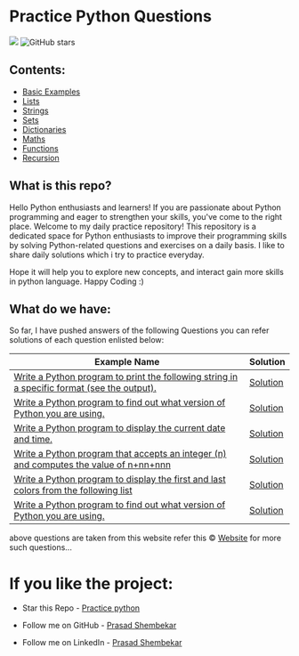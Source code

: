 # Practice Python Questions 
![](https://img.shields.io/badge/Python-14354C?style=for-the-badge&logo=python&logoColor=white)
![GitHub stars](https://img.shields.io/github/stars/prasad-shembekar/practice-python?style=social) 

## Contents:
- [Basic Examples](#Basic-Examples) 
- [Lists ](#Lists)
- [Strings](#Strings)
- [Sets](#Sets)
- [Dictionaries](#Dictionaries)
- [Maths](#Maths)
- [Functions](#Functions)
- [Recursion](#Recursion)

## What is this repo?
Hello Python enthusiasts and learners! If you are passionate about Python programming and eager to strengthen your skills, you've come to the right place. Welcome to my daily practice repository! This repository is a dedicated space for Python enthusiasts to improve their programming skills by solving Python-related questions and exercises on a daily basis. I like to share daily solutions which i try to practice everyday. 

Hope it will help you to explore new concepts, and interact gain more skills in python language. Happy Coding :)


## What do we have:
So far, I have pushed answers of the following Questions you can refer solutions of each question enlisted below:

| Example Name | Solution |
|--|--|
| [Write a Python program to print the following string in a specific format (see the output).]() | [Solution]() |
| [Write a Python program to find out what version of Python you are using.]() | [Solution]() |
| [Write a Python program to display the current date and time.]() | [Solution]() |
| [Write a Python program that accepts an integer (n) and computes the value of n+nn+nnn]() | [Solution]() |
| [Write a Python program to display the first and last colors from the following list]() | [Solution]() |
[Write a Python program to find out what version of Python you are using.]() | [Solution]() |




 above questions are taken from this website refer this &copy; [Website](https://www.w3resource.com/python-exercises/) for more such questions...


# If you like the project:
- Star this Repo - [Practice python](https://github.com/prasad-shembekar/practice-python)

- Follow me on GitHub - [Prasad Shembekar](https://github.com/prasad-shembekar)

- Follow me on LinkedIn - [Prasad Shembekar](https://www.linkedin.com/in/prasadshembekar/)




 
